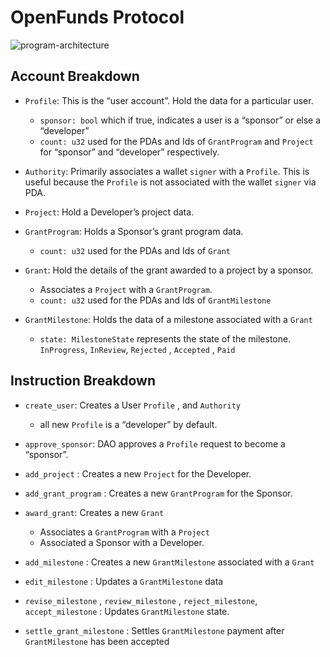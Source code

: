 # OpenFunds Protocol

![program-architecture](/program-architecture.svg)

## Account Breakdown

- `Profile`: This is the “user account”. Hold the data for a particular user.

  - `sponsor: bool` which if true, indicates a user is a “sponsor” or else a “developer”
  - `count: u32` used for the PDAs and Ids of `GrantProgram` and `Project` for “sponsor” and “developer” respectively.

- `Authority`: Primarily associates a wallet `signer` with a `Profile`. This is useful because the `Profile` is not associated with the wallet `signer` via PDA.

- `Project`: Hold a Developer’s project data.

- `GrantProgram`: Holds a Sponsor’s grant program data.

  - `count: u32` used for the PDAs and Ids of `Grant`

- `Grant`: Hold the details of the grant awarded to a project by a sponsor.

  - Associates a `Project` with a `GrantProgram`.
  - `count: u32` used for the PDAs and Ids of `GrantMilestone`

- `GrantMilestone`: Holds the data of a milestone associated with a `Grant`
  - `state: MilestoneState` represents the state of the milestone. `InProgress`, `InReview`, `Rejected` , `Accepted` , `Paid`

## Instruction Breakdown

- `create_user`: Creates a User `Profile` , and `Authority`

  - all new `Profile` is a “developer” by default.

- `approve_sponsor`: DAO approves a `Profile` request to become a “sponsor”.

- `add_project` : Creates a new `Project` for the Developer.

- `add_grant_program` : Creates a new `GrantProgram` for the Sponsor.

- `award_grant`: Creates a new `Grant`

  - Associates a `GrantProgram` with a `Project`
  - Associated a Sponsor with a Developer.

- `add_milestone` : Creates a new `GrantMilestone` associated with a `Grant`

- `edit_milestone` : Updates a `GrantMilestone` data

- `revise_milestone` , `review_milestone` , `reject_milestone`, `accept_milestone` : Updates `GrantMilestone` state.

- `settle_grant_milestone` : Settles `GrantMilestone` payment after `GrantMilestone` has been accepted
